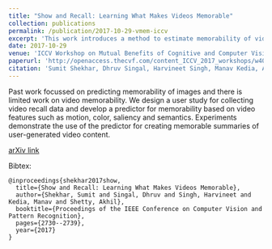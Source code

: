 ```yaml
---
title: "Show and Recall: Learning What Makes Videos Memorable"
collection: publications
permalink: /publication/2017-10-29-vmem-iccv
excerpt: 'This work introduces a method to estimate memorability of video content.'
date: 2017-10-29
venue: 'ICCV Workshop on Mutual Benefits of Cognitive and Computer Vision'
paperurl: 'http://openaccess.thecvf.com/content_ICCV_2017_workshops/w40/html/Shekhar_Show_and_Recall_ICCV_2017_paper.html'
citation: 'Sumit Shekhar, Dhruv Singal, Harvineet Singh, Manav Kedia, Akhil Shetty; &quot;Show and Recall: Learning What Makes Videos Memorable.&quot; <i>The IEEE International Conference on Computer Vision (ICCV)</i>, 2017, pp. 2730-2739.'
---
```

Past work focussed on predicting memorability of images and there is limited work on video memorability. We design a user study for collecting video recall data and develop a predictor for memorability based on video features such as motion, color, saliency and semantics. Experiments demonstrate the use of the predictor for creating memorable summaries of user-generated video content.

[arXiv link](https://arxiv.org/abs/1707.05357)

Bibtex:
```
@inproceedings{shekhar2017show,
  title={Show and Recall: Learning What Makes Videos Memorable},
  author={Shekhar, Sumit and Singal, Dhruv and Singh, Harvineet and Kedia, Manav and Shetty, Akhil},
  booktitle={Proceedings of the IEEE Conference on Computer Vision and Pattern Recognition},
  pages={2730--2739},
  year={2017}
}
```